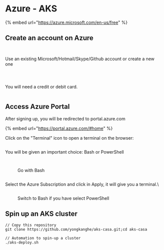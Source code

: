 # Azure - AKS

{% embed url="https://azure.microsoft.com/en-us/free" %}

## Create an account on Azure

<figure><img src="../.gitbook/assets/image (1) (1) (1).png" alt=""><figcaption></figcaption></figure>

<figure><img src="../.gitbook/assets/image (1) (1) (1) (1).png" alt=""><figcaption></figcaption></figure>

Use an existing Microsoft/Hotmail/Skype/Github account or create a new one

<figure><img src="../.gitbook/assets/image (2) (1).png" alt=""><figcaption></figcaption></figure>

<figure><img src="../.gitbook/assets/image (3) (1).png" alt=""><figcaption></figcaption></figure>

<figure><img src="../.gitbook/assets/image (4) (1).png" alt=""><figcaption></figcaption></figure>

You will need a credit or debit card.

<figure><img src="../.gitbook/assets/image (5) (1).png" alt=""><figcaption></figcaption></figure>

## Access Azure Portal

After signing up, you will be redirected to portal.azure.com

{% embed url="https://portal.azure.com/#home" %}

Click on the "Terminal" icon to open a terminal on the browser:

<figure><img src="../.gitbook/assets/image (7) (1).png" alt=""><figcaption></figcaption></figure>

You will be given an important choice: Bash or PowerShell

<figure><img src="../.gitbook/assets/image (11) (1).png" alt=""><figcaption></figcaption></figure>

<figure><img src="../.gitbook/assets/image (10) (1).png" alt=""><figcaption><p>Go with Bash</p></figcaption></figure>

<figure><img src="../.gitbook/assets/image (12) (1).png" alt=""><figcaption></figcaption></figure>

Select the Azure Subscription and click in Apply, it will give you a terminal.\


<figure><img src="../.gitbook/assets/image (13) (1).png" alt=""><figcaption><p>Switch to Bash if you have select PowerShell</p></figcaption></figure>

## Spin up an AKS cluster

```
// Copy this repository
git clone https://github.com/yongkanghe/aks-casa.git;cd aks-casa
```

```
// Automation to spin-up a cluster
./aks-deploy.sh
```

<figure><img src="../.gitbook/assets/image (14) (1).png" alt=""><figcaption></figcaption></figure>

<figure><img src="../.gitbook/assets/image (15) (1).png" alt=""><figcaption></figcaption></figure>



